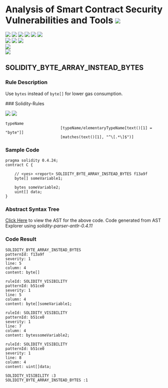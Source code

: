 # Analysis of Smart Contract Security Vulnerabilities and Tools ![](https://img.shields.io/badge/-Live-brightgreen)
![](https://img.shields.io/badge/Batch-UG21CYS-lightgreen) ![](https://img.shields.io/badge/Batch-PG21CYS-green) ![](https://img.shields.io/badge/Batch-UG22CYS-lightgreen) ![](https://img.shields.io/badge/Batch-PG21CYS-green) ![](https://img.shields.io/badge/Batch-PhD-darkgreen) ![](https://img.shields.io/badge/-B_RIG-darkgreen)<br/>   ![](https://img.shields.io/badge/BlockchainCourse-21CY712-green)  ![](https://img.shields.io/badge/-M.Tech_Dissertation-blue) ![](https://img.shields.io/badge/Focus-Smart_Contract_Security-yellow) <br/>
![](https://img.shields.io/badge/Blockchain-Ethereum-blue)   <br/> 
![](https://img.shields.io/badge/Language-Solidity-blue)

## SOLIDITY_BYTE_ARRAY_INSTEAD_BYTES
### Rule Description
<p>
    Use <code>bytes</code> instead of <code>byte[]</code> for lower gas consumption.
</p>
### Solidity-Rules

![](https://img.shields.io/badge/Pattern_ID-f13a9f-gold) ![](https://img.shields.io/badge/Severity-1-brown) 

```
typeName
                        [typeName/elementaryTypeName[text()[1] = "byte"]]
                        [matches(text()[1], "^\[.*\]$")]
```



### Sample Code

```
pragma solidity 0.4.24;
contract C {

    // <yes> <report> SOLIDITY_BYTE_ARRAY_INSTEAD_BYTES f13a9f
    byte[] someVariable1;
    
    bytes someVariable2;
    uint[] data;
}
```

### Abstract Syntax Tree 

[Click Here](https://astexplorer.net/#/gist/81c00d2664b3a76545a8024e42c8a238/489d5aa42067fb6025a78c853016c00806d06a3f) to view the AST for the above code. Code generated from AST Explorer using _solidity-parser-antlr-0.4.11_

### Code Result

```
SOLIDITY_BYTE_ARRAY_INSTEAD_BYTES
patternId: f13a9f
severity: 1
line: 5
column: 4
content: byte[]

ruleId: SOLIDITY_VISIBILITY
patternId: b51ce0
severity: 1
line: 5
column: 4
content: byte[]someVariable1;

ruleId: SOLIDITY_VISIBILITY
patternId: b51ce0
severity: 1
line: 7
column: 4
content: bytessomeVariable2;

ruleId: SOLIDITY_VISIBILITY
patternId: b51ce0
severity: 1
line: 8
column: 4
content: uint[]data;

SOLIDITY_VISIBILITY :3
SOLIDITY_BYTE_ARRAY_INSTEAD_BYTES :1


```
